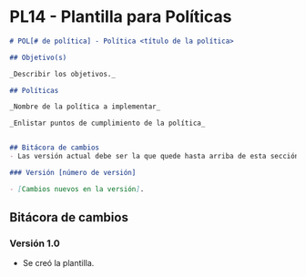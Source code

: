 # PL14 - Plantilla para Políticas

```markdown
# POL[# de política] - Política <título de la política>

## Objetivo(s)

_Describir los objetivos._

## Políticas

_Nombre de la política a implementar_

_Enlistar puntos de cumplimiento de la política_


## Bitácora de cambios
- Las versión actual debe ser la que quede hasta arriba de esta sección

### Versión [número de versión]

- [Cambios nuevos en la versión].

```

## Bitácora de cambios

### Versión 1.0

- Se creó la plantilla.
